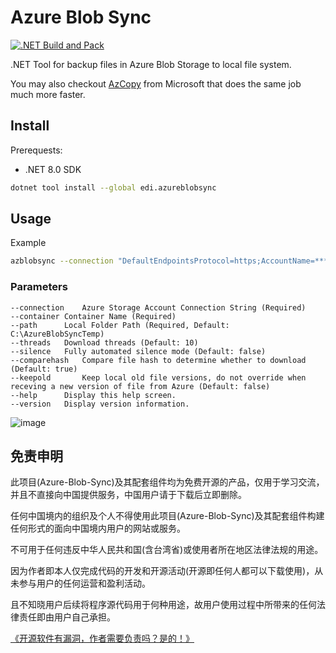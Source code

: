 # Azure Blob Sync
[![.NET Build and Pack](https://github.com/EdiWang/Azure-Blob-Sync/actions/workflows/dotnet.yml/badge.svg)](https://github.com/EdiWang/Azure-Blob-Sync/actions/workflows/dotnet.yml)

.NET Tool for backup files in Azure Blob Storage to local file system.

You may also checkout [AzCopy](https://learn.microsoft.com/en-us/azure/storage/common/storage-use-azcopy-blobs-synchronize?WT.mc_id=AZ-MVP-5002809) from Microsoft that does the same job much more faster.

## Install

Prerequests: 

- .NET 8.0 SDK 

```bash
dotnet tool install --global edi.azureblobsync
```

## Usage

Example

```bash
azblobsync --connection "DefaultEndpointsProtocol=https;AccountName=*******;AccountKey==*******;EndpointSuffix=core.windows.net" --container "attachments" --path "D:\Backup\attachments"
```

### Parameters

```
--connection	Azure Storage Account Connection String (Required)
--container	Container Name (Required)
--path		Local Folder Path (Required, Default: C:\AzureBlobSyncTemp)
--threads	Download threads (Default: 10)
--silence	Fully automated silence mode (Default: false)
--comparehash   Compare file hash to determine whether to download (Default: true)
--keepold       Keep local old file versions, do not override when receving a new version of file from Azure (Default: false)
--help		Display this help screen.
--version	Display version information.
```

![image](https://raw.githubusercontent.com/EdiWang/Azure-Blob-Backup/master/screenshots/sc2.png)

## 免责申明

此项目(Azure-Blob-Sync)及其配套组件均为免费开源的产品，仅用于学习交流，并且不直接向中国提供服务，中国用户请于下载后立即删除。

任何中国境内的组织及个人不得使用此项目(Azure-Blob-Sync)及其配套组件构建任何形式的面向中国境内用户的网站或服务。

不可用于任何违反中华人民共和国(含台湾省)或使用者所在地区法律法规的用途。

因为作者即本人仅完成代码的开发和开源活动(开源即任何人都可以下载使用)，从未参与用户的任何运营和盈利活动。

且不知晓用户后续将程序源代码用于何种用途，故用户使用过程中所带来的任何法律责任即由用户自己承担。

[《开源软件有漏洞，作者需要负责吗？是的！》](https://go.edi.wang/aka/os251)
